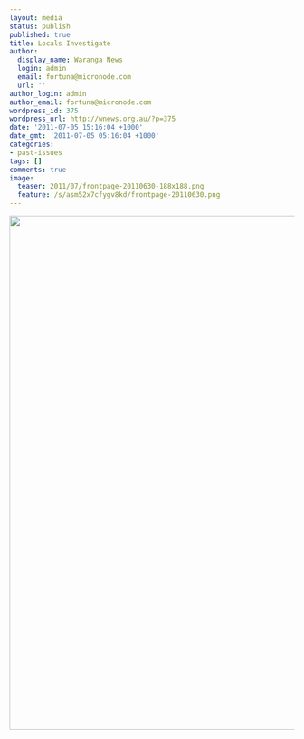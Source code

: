 ```yaml
---
layout: media
status: publish
published: true
title: Locals Investigate
author:
  display_name: Waranga News
  login: admin
  email: fortuna@micronode.com
  url: ''
author_login: admin
author_email: fortuna@micronode.com
wordpress_id: 375
wordpress_url: http://wnews.org.au/?p=375
date: '2011-07-05 15:16:04 +1000'
date_gmt: '2011-07-05 05:16:04 +1000'
categories:
- past-issues
tags: []
comments: true
image:
  teaser: 2011/07/frontpage-20110630-188x188.png
  feature: /s/asm52x7cfygv8kd/frontpage-20110630.png
---
```


<a href="{{ site.url }}/images/2011/07/frontpage-20110630.pdf"><img class="alignnone size-full wp-image-374" title="Front Page - 30th June 2011" src="{{ site.url }}/images/2011/07/frontpage-20110630.png" alt="" width="624" height="907" /></a>
